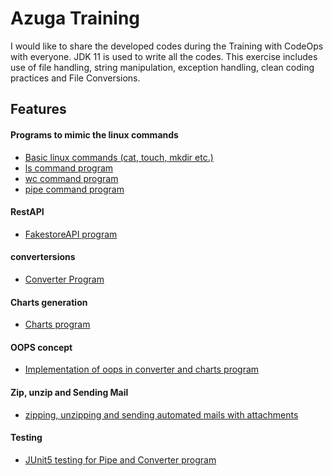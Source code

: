  
# Azuga Training


I would like to share the developed codes during the Training with CodeOps
with everyone. JDK 11 is used to write all the codes.
This exercise includes use of file handling, string manipulation, exception handling, clean coding practices and File Conversions.

## Features
 #### Programs to mimic the linux commands
- [Basic linux commands (cat, touch, mkdir etc.)](https://github.com/MaheswarReddyI/AzugaTraining/tree/Features/week1)
- [ls command program](https://github.com/MaheswarReddyI/AzugaTraining/tree/Features/week1)
- [wc command program](https://github.com/MaheswarReddyI/AzugaTraining/tree/Features/week1)
- [pipe command program](https://github.com/MaheswarReddyI/AzugaTraining/tree/Features/week1)

#### RestAPI
- [FakestoreAPI program](https://github.com/MaheswarReddyI/AzugaTraining/tree/Features/week2)

#### convertersions

- [Converter Program](https://github.com/MaheswarReddyI/AzugaTraining/tree/Features/week2)


#### Charts generation
- [Charts program](https://github.com/MaheswarReddyI/AzugaTraining/tree/Features/week2)

#### OOPS concept
- [Implementation of oops in converter and charts program](https://github.com/MaheswarReddyI/AzugaTraining/tree/Features/week3)

#### Zip, unzip and Sending Mail
- [zipping, unzipping and sending automated mails with attachments](https://github.com/MaheswarReddyI/AzugaTraining/tree/Features/week4)

#### Testing
- [JUnit5 testing for Pipe and Converter program](https://github.com/MaheswarReddyI/AzugaTraining/tree/Features/week4)

